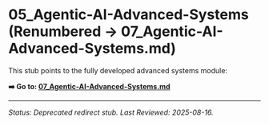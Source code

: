 # 05_Agentic-AI-Advanced-Systems (Renumbered → 07_Agentic-AI-Advanced-Systems.md)

This stub points to the fully developed advanced systems module:

**➡️ Go to: [07_Agentic-AI-Advanced-Systems.md](07_Agentic-AI-Advanced-Systems.md)**

---
_Status: Deprecated redirect stub. Last Reviewed: 2025-08-16._
